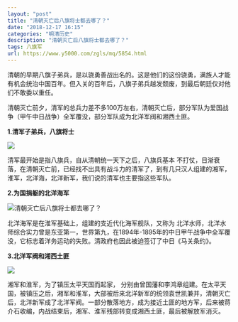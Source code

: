 ```yaml
---
layout: "post"
title: "清朝灭亡后八旗将士都去哪了？"
date: "2018-12-17 16:15"
categories: "明清历史"
description: "清朝灭亡后八旗将士都去哪了？"
tags: 八旗军
url: https://www.y5000.com/zgls/mq/5854.html
---
```






清朝的早期八旗子弟兵，是以骁勇善战出名的。这是他们的这份骁勇，满族人才能有机会统治中国百年。但入关的百年后，八旗子弟兵越发颓废，到最后朝廷仅对他们不敢委以重任。

清朝灭亡前夕，清军的总兵力差不多100万左右，清朝灭亡后，部分军队为爱国战争（甲午中日战争）全军覆没，部分军队成为北洋军阀和湘西土匪。

**1.清军子弟兵，八旗将士**

![](https://img.y5000.com/uploads/allimg/161124/15401G102-0.jpg)

清军最开始是指八旗兵，自从清朝统一天下之后，八旗兵基本
不打仗，日渐衰落，在清朝灭亡前，已经找不出具有战斗力的清军了，到有几只汉人组建的湘军，淮军，北洋海，北洋新军，我们说的清军也主要指这些军队。

**2.为国捐躯的北洋海军**

![清朝灭亡后八旗将士都去哪了？](/uploads/allimg/161124/6-16112415341M59.JPG)

北洋海军是在淮军基础上，组建的支近代化海军舰队，又称为
北洋水师，北洋水师综合实力曾是东亚第一，世界第九，在1894年-1895年的中日甲午战争中全军覆没，它标志着洋务运动的失败。清政府也因此被迫签订了中日《马关条约》。

**3.北洋军阀和湘西土匪**

![](https://img.y5000.com/uploads/allimg/161124/15401K036-1.jpg)

湘军和淮军，为了镇压太平天国而起家，
分别由曾国藩和李鸿章组建。在太平天国，被镇压之后，湘军和淮军，大部被后来北洋新军的统领袁世凯兼并，清朝灭亡后，北洋新军成了北洋军阀。一部分散落地方，成为接近土匪的地方军，后来被蒋介石收编，内战结束后，湘军、淮军残部转变成湘西土匪，最后被解放军消灭。
